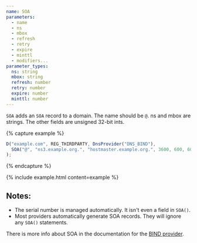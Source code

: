 ```yaml
---
name: SOA
parameters:
  - name
  - ns
  - mbox
  - refresh
  - retry
  - expire
  - minttl
  - modifiers...
parameter_types:
  ns: string
  mbox: string
  refresh: number
  retry: number
  expire: number
  minttl: number
---
```


`SOA` adds an `SOA` record to a domain. The name should be `@`.  ns and mbox are strings. The other fields are unsigned 32-bit ints.

{% capture example %}
```js
D("example.com", REG_THIRDPARTY, DnsProvider("DNS_BIND"),
  SOA("@", "ns3.example.org.", "hostmaster.example.org.", 3600, 600, 604800, 1440),
);
```
{% endcapture %}

{% include example.html content=example %}

## Notes:

* The serial number is managed automatically.  It isn't even a field in `SOA()`.
* Most providers automatically generate SOA records.  They will ignore any `SOA()` statements.

There is more info about SOA in the documentation for the [BIND provider]({{site.github.url}}/providers/bind).
